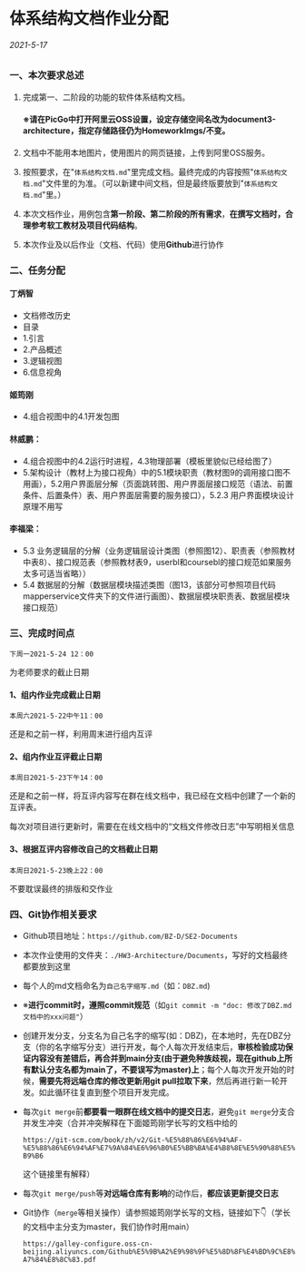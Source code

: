 # 体系结构文档作业分配

###### 2021-5-17

### 一、本次要求总述

1. 完成第一、二阶段的功能的软件体系结构文档。

   #### ※请在PicGo中打开阿里云OSS设置，设定存储空间名改为document3-architecture，指定存储路径仍为HomeworkImgs/不变。

2. 文档中不能用本地图片，使用图片的网页链接，上传到阿里OSS服务。

3. 按照要求，在"`体系结构文档.md`"里完成文档。最终完成的内容按照"`体系结构文档.md`"文件里的为准。（可以新建中间文档，但是最终版要放到"`体系结构文档.md`"里。）

4. 本次文档作业，用例包含**第一阶段、第二阶段的所有需求**，**在撰写文档时，合理参考软工教材及项目代码结构**。

5. 本次作业及以后作业（文档、代码）使用**Github**进行协作

### 二、任务分配

#### 丁炳智

- 文档修改历史
- 目录
- 1.引言
- 2.产品概述
- 3.逻辑视图
- 6.信息视角

#### 姬筠刚

- 4.组合视图中的4.1开发包图

#### 林威鹏：

- 4.组合视图中的4.2运行时进程，4.3物理部署（模板里貌似已经给图了）
- 5.架构设计（教材上为接口视角）中的5.1模块职责（教材图9的调用接口图不用画），5.2用户界面层分解（页面跳转图、用户界面层接口规范（语法、前置条件、后置条件）表、用户界面层需要的服务接口），5.2.3 用户界面模块设计原理不用写

#### 李福梁：

- 5.3 业务逻辑层的分解（业务逻辑层设计类图（参照图12）、职责表（参照教材中表8）、接口规范表（参照教材表9，userbl和coursebl的接口规范如果服务太多可适当省略））
- 5.4 数据层的分解（数据层模块描述类图（图13，该部分可参照项目代码mapperservice文件夹下的文件进行画图）、数据层模块职责表、数据层模块接口规范）

### 三、完成时间点

```
下周一2021-5-24 12：00
```

为老师要求的截止日期

#### 1、组内作业完成截止日期

```
本周六2021-5-22中午11：00
```

还是和之前一样，利用周末进行组内互评

#### 2、组内作业互评截止日期

```
本周日2021-5-23下午14：00
```

还是和之前一样，将互评内容写在群在线文档中，我已经在文档中创建了一个新的互评表。

每次对项目进行更新时，需要在在线文档中的“文档文件修改日志”中写明相关信息

#### 3、根据互评内容修改自己的文档截止日期

```
本周日2021-5-23晚上22：00
```

不要耽误最终的排版和交作业

### 四、Git协作相关要求

- Github项目地址：`https://github.com/BZ-D/SE2-Documents`

- 本次作业使用的文件夹：`./HW3-Architecture/Documents`，写好的文档最终都要放到这里

- 每个人的md文档命名为`自己名字缩写.md`（如：`DBZ.md`)

- ※**进行commit时，遵照commit规范**（如`git commit -m "doc: 修改了DBZ.md文档中的xxx问题"`）

- 创建开发分支，分支名为自己名字的缩写(如：DBZ)，在本地时，先在DBZ分支（你的名字缩写分支）进行开发，每个人每次开发结束后，**审核检验成功保证内容没有差错后，再合并到main分支(由于避免种族歧视，现在github上所有默认分支名都为main了，不要误写为master)上**；每个人每次开发开始的时候，**需要先将远端仓库的修改更新用git pull拉取下来**，然后再进行新一轮开发。如此循环往复直到整个项目开发完成。

- 每次`git merge`前**都要看一眼群在线文档中的提交日志**，避免`git merge`分支合并发生冲突（合并冲突解释在下面姬筠刚学长写的文档中给的

  `https://git-scm.com/book/zh/v2/Git-%E5%88%86%E6%94%AF-%E5%88%86%E6%94%AF%E7%9A%84%E6%96%B0%E5%BB%BA%E4%B8%8E%E5%90%88%E5%B9%B6`

  这个链接里有解释）

- 每次`git merge/push`等**对远端仓库有影响**的动作后，**都应该更新提交日志**

- Git协作（`merge`等相关操作）请参照姬筠刚学长写的文档，链接如下👇（学长的文档中主分支为master，我们协作时用main）

  `https://galley-configure.oss-cn-beijing.aliyuncs.com/Github%E5%9B%A2%E9%98%9F%E5%8D%8F%E4%BD%9C%E8%A7%84%E8%8C%83.pdf`